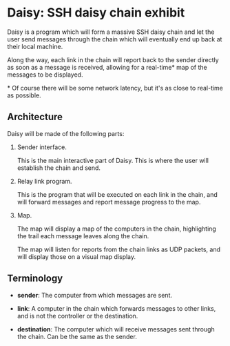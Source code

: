 <!--
src/lib.rs - Daisy - A ridiculous SSH daisy chain
Copyright (C) 2024  Kian Kasad <kian@kasad.com>
SPDX-License-Identifier: GPL-3.0-or-later

This file is part of Daisy.

Daisy is free software: you can redistribute it and/or modify it under the
terms of the GNU General Public License as published by the Free Software
Foundation, either version 3 of the License, or (at your option) any later
version.

Daisy is distributed in the hope that it will be useful, but WITHOUT ANY
WARRANTY; without even the implied warranty of MERCHANTABILITY or FITNESS FOR
A PARTICULAR PURPOSE. See the GNU General Public License for more details.

You should have received a copy of the GNU General Public License along with
Daisy. If not, see <https://www.gnu.org/licenses/>.
-->

# Daisy: SSH daisy chain exhibit

Daisy is a program which will form a massive SSH daisy chain and let the
user send messages through the chain which will eventually end up back
at their local machine.

Along the way, each link in the chain will report back to the sender
directly as soon as a message is received, allowing for a real-time* map
of the messages to be displayed.

\* Of course there will be some network latency, but it's as close to
real-time as possible.

## Architecture

Daisy will be made of the following parts:

1. Sender interface.

   This is the main interactive part of Daisy. This is where the user
   will establish the chain and send.

2. Relay link program.

   This is the program that will be executed on each link in the chain,
   and will forward messages and report message progress to the map.

4. Map.

   The map will display a map of the computers in the chain,
   highlighting the trail each message leaves along the chain.

   The map will listen for reports from the chain links as UDP packets,
   and will display those on a visual map display.

## Terminology

- **sender**: The computer from which messages are sent.

- **link**: A computer in the chain which forwards messages to other
links, and is not the controller or the destination.

- **destination**: The computer which will receive messages sent through
  the chain. Can be the same as the sender.

<!-- vim: set tw=70 : -->
